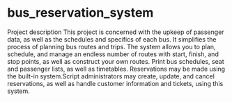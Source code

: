 # bus_reservation_system

Project description
  This project is concerned with the upkeep of passenger data, as well as the schedules and specifics of each bus. It simplifies the process of planning bus routes and trips. 
  The system allows you to plan, schedule, and manage an endless number of routes with start, finish, and stop points, as well as construct your own routes.
  Print bus schedules, seat and passenger lists, as well as timetables. Reservations may be made using the built-in system.Script administrators may create, 
  update, and cancel reservations, as well as handle customer information and tickets, using this system.

  
  
  

